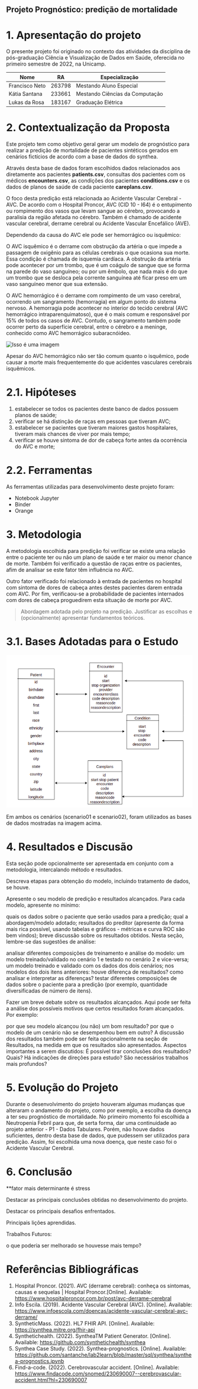## Projeto Prognóstico: predição de mortalidade

# 1. Apresentação do projeto
O presente projeto foi originado no contexto das atividades da disciplina de pós-graduação Ciência e Visualização de Dados em Saúde, oferecida no primeiro semestre de 2022, na Unicamp.

|Nome  | RA | Especialização|
|--|--|--|
| Francisco Neto  | 263798  | Mestando Aluno Especial|
| Kátia Santana  | 233661  | Mestando Ciências da Computação|
| Lukas da Rosa  | 183167  | Graduação Elétrica |

# 2. Contextualização da Proposta

Este projeto tem como objetivo geral gerar um modelo de prognóstico para realizar a predição de mortalidade de pacientes sintéticos gerados em cenários fictícios de acordo com a base de dados do synthea.
 
 Através desta base de dados foram escolhidos dados relacionados aos diretamente aos pacientes **patients.csv**, consultas dos pacientes com os médicos **encounters.csv**, as condições dos pacientes **conditions.csv** e os dados de planos de saúde de cada paciente **careplans.csv**.  

O foco desta predição está relacionada ao Acidente Vascular Cerebral - AVC. De acordo com o Hospital Proncor, AVC (CID 10 - I64) é o entupimento ou rompimento dos vasos que levam sangue ao cérebro, provocando a paralisia da região afetada no cérebro. Também é chamado de acidente vascular cerebral, derrame cerebral ou Acidente Vascular Encefálico (AVE). 
	
Dependendo da causa do AVC ele pode ser hemorrágico ou isquêmico: 

O AVC isquêmico é o derrame com obstrução da artéria o que impede a passagem de oxigênio para as células cerebrais o que ocasiona sua morte. Essa condição é chamada de isquemia cardíaca. A obstrução da artéria pode acontecer por um trombo, que é um coágulo de sangue que se forma na parede do vaso sanguíneo; ou por um êmbolo, que nada mais é do que um trombo que se desloca pela corrente sanguínea até ficar preso em um vaso sanguíneo menor que sua extensão.

O AVC hemorrágico é o derrame com rompimento de um vaso cerebral, ocorrendo um sangramento (hemorragia) em algum ponto do sistema nervoso.
A hemorragia pode acontecer no interior do tecido cerebral (AVC hemorrágico intraparenquimatoso), que é o mais comum e responsável por 15% de todos os casos de AVC. Contudo, o sangramento também pode ocorrer perto da superfície cerebral, entre o cérebro e a meninge, conhecido como AVC hemorrágico subaracnóideo.

![Isso é uma imagem](https://www.infoescola.com/wp-content/uploads/2008/03/acidente-vascular-cerebral-384907717.jpg)

Apesar do AVC hemorrágico não ser tão comum quanto o isquêmico, pode causar a morte mais frequentemente do que acidentes vasculares cerebrais isquêmicos.

# 2.1. Hipóteses 
1. estabelecer se todos os pacientes deste banco de dados possuem planos de saúde;
2. verificar se há distinção de raças em pessoas que tiveram AVC;
3. estabelecer se pacientes que tiveram maiores gastos hospitalares, tiveram mais chances de viver por mais tempo;
4. verificar se houve sintoma de dor de cabeça forte antes da ocorrência do AVC e morte;

# 2.2. Ferramentas
As ferramentas utilizadas para desenvolvimento deste projeto foram:
- Notebook Jupyter
- Binder
- Orange

# 3. Metodologia
A metodologia escolhida para predição foi verificar se existe uma relação entre o paciente ter ou não um plano de saúde e ter maior ou menor chance de morte. Também foi verificado a questão de raças entre os pacientes, afim de analisar se este fator têm influência no AVC. 

Outro fator verificado foi relacionado à entrada de pacientes no hospital com sintoma de dores de cabeça antes destes pacientes darem entrada com AVC. Por fim, verificaou-se a probabilidade de pacientes internados com dores de cabeça proguedirem esta situação de morte por AVC. 


> Abordagem adotada pelo projeto na predição.
> Justificar as escolhas e (opcionalmente) apresentar fundamentos teóricos.

# 3.1. Bases Adotadas para o Estudo

![Isso é uma imagem](/assets/datafluxo.png)

Em ambos os cenários (scenario01 e scenario02), foram utilizados as bases de dados mostradas na imagem acima. 

# 4. Resultados e Discusão
Esta seção pode opcionalmente ser apresentada em conjunto com a metodologia, intercalando método e resultados.

Descreva etapas para obtenção do modelo, incluindo tratamento de dados, se houve.

Apresente o seu modelo de predição e resultados alcançados. Para cada modelo, apresente no mínimo:

quais os dados sobre o paciente que serão usados para a predição;
qual a abordagem/modelo adotado;
resultados do preditor (apresente da forma mais rica possível, usando tabelas e gráficos - métricas e curva ROC são bem vindos);
breve discussão sobre os resultados obtidos.
Nesta seção, lembre-se das sugestões de análise:

analisar diferentes composições de treinamento e análise do modelo:
um modelo treinado/validado no cenário 1 e testado no cenário 2 e vice-versa;
um modelo treinado e validado com os dados dos dois cenários;
nos modelos dos dois itens anteriores:
houve diferença de resultados?
como analisar e interpretar as diferenças?
testar diferentes composições de dados sobre o paciente para a predição (por exemplo, quantidade diversificadas de número de itens).


Fazer um breve debate sobre os resultados alcançados. Aqui pode ser feita a análise dos possíveis motivos que certos resultados foram alcançados. Por exemplo:

por que seu modelo alcançou (ou não) um bom resultado?
por que o modelo de um cenário não se desempenhou bem em outro?
A discussão dos resultados também pode ser feita opcionalmente na seção de Resultados, na medida em que os resultados são apresentados. Aspectos importantes a serem discutidos: É possível tirar conclusões dos resultados? Quais? Há indicações de direções para estudo? São necessários trabalhos mais profundos?

# 5. Evolução do Projeto
Durante o desenvolvimento do projeto houveram algumas mudanças que alteraram o andamento do projeto, como por exemplo, a escolha da doença a ter seu prognóstico de mortalidade. No primeiro momento foi escolhida a Neutropenia Febril para que, de serta forma, dar uma continuidade ao projeto anterior - P1 - Dados Tabulares. Porém, não houve dados suficientes, dentro desta base de dados, que pudessem ser utilizados para predição. Assim, foi escolhida uma nova doença, que neste caso foi o Acidente Vascular Cerebral. 


# 6. Conclusão

**fator mais determinante é stress


Destacar as principais conclusões obtidas no desenvolvimento do projeto.

Destacar os principais desafios enfrentados.

Principais lições aprendidas.

Trabalhos Futuros:

o que poderia ser melhorado se houvesse mais tempo?

# Referências Bibliográficas

1. Hospital Proncor. (2021). AVC (derrame cerebral): conheça os sintomas, causas e sequelas | Hospital Proncor.[Online]. Available: https://www.hospitalproncor.com.br/post/avc-derrame-cerebral
2. Info Escila. (2019). Acidente Vascular Cerebral (AVC). [Online]. Available: https://www.infoescola.com/doencas/acidente-vascular-cerebral-avc-derrame/
3. SyntheticMass. (2022). HL7 FHIR API. [Online]. Available: https://synthea.mitre.org/fhir-api
4. Synthetichealth. (2022). SyntheaTM Patient Generator. [Online]. Available: https://github.com/synthetichealth/synthea
5. Synthea Case Study. (2022). Synthea-prognostics. [Online]. Available: https://github.com/santanche/lab2learn/blob/master/sql/synthea/synthea-prognostics.ipynb
6. Find-a-code. (2022). Cerebrovascular accident. [Online]. Available: https://www.findacode.com/snomed/230690007--cerebrovascular-accident.html?hl=230690007


